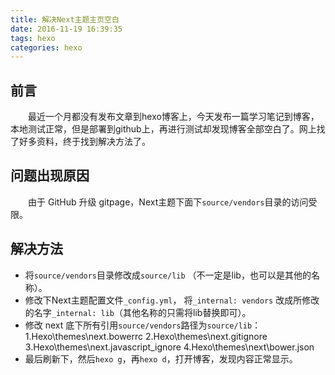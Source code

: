 ```yaml
---
title: 解决Next主题主页空白
date: 2016-11-19 16:39:35
tags: hexo
categories: hexo
---
```

## 前言
&emsp;&emsp;最近一个月都没有发布文章到hexo博客上，今天发布一篇学习笔记到博客，本地测试正常，但是部署到github上，再进行测试却发现博客全部空白了。网上找了好多资料，终于找到解决方法了。

## 问题出现原因
&emsp;&emsp;由于 GitHub 升级 gitpage，Next主题下面下`source/vendors`目录的访问受限。

## 解决方法
- 将`source/vendors`目录修改成`source/lib` （不一定是lib，也可以是其他的名称）。
- 修改下Next主题配置文件`_config.yml`， 将`_internal: vendors` 改成所修改的名字`_internal: lib`（其他名称的只需将lib替换即可）。
- 修改 next 底下所有引用`source/vendors`路径为`source/lib`：
   1.Hexo\themes\next.bowerrc
   2.Hexo\themes\next.gitignore
   3.Hexo\themes\next.javascript_ignore
   4.Hexo\themes\next\bower.json 
- 最后刷新下，然后`hexo g`，再`hexo d`，打开博客，发现内容正常显示。
